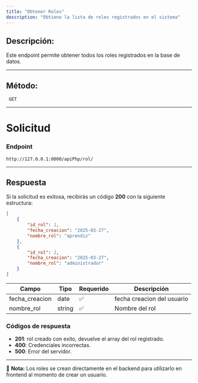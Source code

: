 ```yaml
---
title: "Obtener Roles"
description: "Obtiene la lista de roles registrados en el sistema"
---
```


## Descripción:
Este endpoint permite obtener todos los roles registrados en la base de datos.

---

## Método:
```
 GET
```
---


# **Solicitud**

### **Endpoint**
```
http://127.0.0.1:8000/apiPhp/rol/
```
---

## **Respuesta**

Si la solicitud es exitosa, recibirás un código **200** con la siguiente estructura:

```json
[
    {
        "id_rol": 1,
        "fecha_creacion": "2025-03-27",
        "nombre_rol": "aprendiz"
    },
    {
        "id_rol": 2,
        "fecha_creacion": "2025-03-27",
        "nombre_rol": "administrador"
    }
]

```

| Campo           | Tipo   | Requerido | Descripción                |
|----------------|--------|-----------|-----------------------------|
| fecha_creacion | date   | ✅       | fecha creacion del usuario  |
| nombre_rol            | string | ✅       | Nombre del rol              |

### **Códigos de respuesta**
- **201**: rol creado con exito, devuelve el array del rol registrado.
- **400**: Credenciales incorrectas.
- **500**: Error del servidor.

---

📄 **Nota:** Los roles se crean directamente en el backend para utilizarlo en frontend al momento de crear un usuario.
